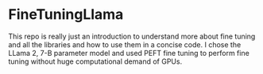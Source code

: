 # FineTuningLlama
This repo is really just an introduction to understand more about fine tuning and all the libraries and how to use them in a concise code. I chose the LLama 2, 7-B parameter model and used PEFT fine tuning to perform fine tuning without huge computational demand of GPUs.
